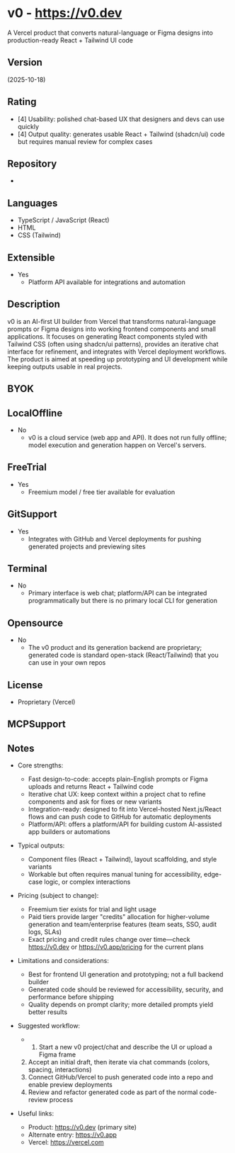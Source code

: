 # v0 - https://v0.dev
A Vercel product that converts natural-language or Figma designs into production-ready React + Tailwind UI code
## Version
(2025-10-18)
## Rating
- [4] Usability: polished chat-based UX that designers and devs can use quickly
- [4] Output quality: generates usable React + Tailwind (shadcn/ui) code but requires manual review for complex cases
## Repository
- 
## Languages
- TypeScript / JavaScript (React)
- HTML
- CSS (Tailwind)
## Extensible
- Yes
  - Platform API available for integrations and automation
## Description
v0 is an AI-first UI builder from Vercel that transforms natural-language prompts or Figma designs into working frontend components and small applications. It focuses on generating React components styled with Tailwind CSS (often using shadcn/ui patterns), provides an iterative chat interface for refinement, and integrates with Vercel deployment workflows. The product is aimed at speeding up prototyping and UI development while keeping outputs usable in real projects.
## BYOK

## LocalOffline
- No
  - v0 is a cloud service (web app and API). It does not run fully offline; model execution and generation happen on Vercel's servers.
## FreeTrial
- Yes
  - Freemium model / free tier available for evaluation
## GitSupport
- Yes
  - Integrates with GitHub and Vercel deployments for pushing generated projects and previewing sites
## Terminal
- No
  - Primary interface is web chat; platform/API can be integrated programmatically but there is no primary local CLI for generation
## Opensource
- No
  - The v0 product and its generation backend are proprietary; generated code is standard open-stack (React/Tailwind) that you can use in your own repos
## License
- Proprietary (Vercel)
## MCPSupport

## Notes
- Core strengths:
  - Fast design-to-code: accepts plain-English prompts or Figma uploads and returns React + Tailwind code
  - Iterative chat UX: keep context within a project chat to refine components and ask for fixes or new variants
  - Integration-ready: designed to fit into Vercel-hosted Next.js/React flows and can push code to GitHub for automatic deployments
  - Platform/API: offers a platform/API for building custom AI-assisted app builders or automations

- Typical outputs:
  - Component files (React + Tailwind), layout scaffolding, and style variants
  - Workable but often requires manual tuning for accessibility, edge-case logic, or complex interactions

- Pricing (subject to change):
  - Freemium tier exists for trial and light usage
  - Paid tiers provide larger "credits" allocation for higher-volume generation and team/enterprise features (team seats, SSO, audit logs, SLAs)
  - Exact pricing and credit rules change over time—check https://v0.dev or https://v0.app/pricing for the current plans

- Limitations and considerations:
  - Best for frontend UI generation and prototyping; not a full backend builder
  - Generated code should be reviewed for accessibility, security, and performance before shipping
  - Quality depends on prompt clarity; more detailed prompts yield better results

- Suggested workflow:
  - 1. Start a new v0 project/chat and describe the UI or upload a Figma frame
  2. Accept an initial draft, then iterate via chat commands (colors, spacing, interactions)
  3. Connect GitHub/Vercel to push generated code into a repo and enable preview deployments
  4. Review and refactor generated code as part of the normal code-review process

- Useful links:
  - Product: https://v0.dev (primary site)
  - Alternate entry: https://v0.app
  - Vercel: https://vercel.com